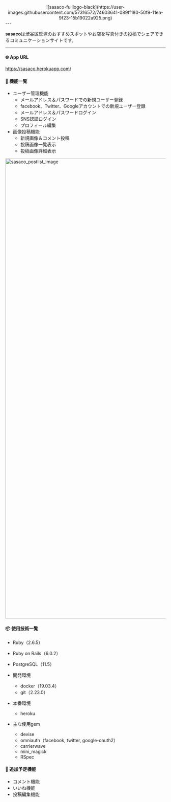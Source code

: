 <div align="center">![sasaco-fulllogo-black](https://user-images.githubusercontent.com/57316572/74603641-089ff180-50f9-11ea-9f23-15b19022a925.png)</div>
---

**sasaco**は渋谷区笹塚のおすすめスポットやお店を写真付きの投稿でシェアできるコミュニケーションサイトです。

---

#### 🌐 App URL
https://sasaco.herokuapp.com/

#### 🐼 機能一覧
- ユーザー管理機能
  - メールアドレス＆パスワードでの新規ユーザー登録
  - facebook、Twitter、Googleアカウントでの新規ユーザー登録
  - メールアドレス＆パスワードログイン
  - SNS認証ログイン
  - プロフィール編集
- 画像投稿機能
  - 新規画像＆コメント投稿
  - 投稿画像一覧表示
  - 投稿画像詳細表示

<img width="1440" alt="sasaco_postlist_image" src="https://user-images.githubusercontent.com/57316572/74603704-bf03d680-50f9-11ea-8e32-a5d01aae9368.png">


#### 📦 使用技術一覧
- Ruby（2.6.5）
- Ruby on Rails（6.0.2）
- PostgreSQL（11.5）


- 開発環境
  - docker（19.03.4）
  - git（2.23.0）

- 本番環境
  - heroku


- 主な使用gem
  - devise
  - omniauth（facebook, twitter, google-oauth2）
  - carrierwave
  - mini_magick
  - RSpec

#### 🌱 追加予定機能
- コメント機能
- いいね機能
- 投稿編集機能
